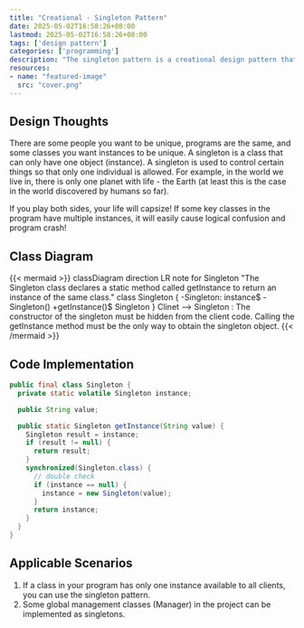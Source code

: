```yaml
---
title: "Creational - Singleton Pattern"
date: 2025-05-02T16:58:26+08:00
lastmod: 2025-05-02T16:58:26+08:00
tags: ['design pattern']
categories: ['programming']
description: "The singleton pattern is a creational design pattern that allows you to ensure that a class has only one instance and provide a global node to access the instance."
resources:
- name: "featured-image"
  src: "cover.png"
---
```

<!--more-->
## Design Thoughts
There are some people you want to be unique, programs are the same, and some classes you want instances to be unique. A singleton is a class that can only have one object (instance). A singleton is used to control certain things so that only one individual is allowed. For example, in the world we live in, there is only one planet with life - the Earth (at least this is the case in the world discovered by humans so far).

If you play both sides, your life will capsize! If some key classes in the program have multiple instances, it will easily cause logical confusion and program crash!

## Class Diagram
{{< mermaid >}}
classDiagram
  direction LR
  note for Singleton "The Singleton class declares a static method 
  called getInstance to return an instance of the same class."
  class Singleton {
    -Singleton: instance$
    -Singleton()
    +getInstance()$ Singleton
  }
  Clinet --> Singleton : The constructor of the singleton must be hidden from the client code. Calling the getInstance method must be the only way to obtain the singleton object.
{{< /mermaid >}}

## Code Implementation
```java
public final class Singleton {
  private static volatile Singleton instance;

  public String value;

  public static Singleton getInstance(String value) {
    Singleton result = instance;
    if (result != null) {
      return result;
    }
    synchronized(Singleton.class) {
      // double check
      if (instance == null) {
        instance = new Singleton(value);
      }
      return instance;
    }
  }
}
```

## Applicable Scenarios
1. If a class in your program has only one instance available to all clients, you can use the singleton pattern.
2. Some global management classes (Manager) in the project can be implemented as singletons.